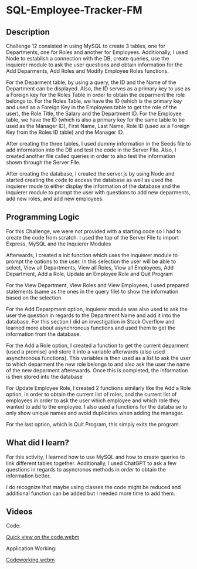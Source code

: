 # SQL-Employee-Tracker-FM

<h2><strong>Description</strong></h2>

<p>Challenge 12 consisted in using MySQL to create 3 tables, one for Departments, one for Roles and another for Employees. Additionally, I used Node to establish a connection with the DB, create queries, use the inquierer module to ask the user questions and obtain information for the Add Deparments, Add Roles and Modify Employee Roles functions.</p>
  
<p>For the Deparment table, by using a query, the ID and the Name of the Department can be displayed. Also, the ID serves as a primary key to use as a Foreign key for the Roles Table in order to obtain the deparment the role belongs to. For the Roles Table, we have the ID (which is the primary key and used as a Foreign Key in the Employees table to get the role of the user), the Role Title, the Salary and the Department ID. For the Employee table, we have the ID (which is also a primary key for the same table to be used as the Manager ID), First Name, Last Name, Role ID (used as a Foreign Key from the Roles ID table) and the Manager ID. </p> 
  
<p> After creating the three tables, I used dummy information in the Seeds file to add information into the DB and test the code in the Server File. Also, I created another file called queries in order to also test the information shown through the Server File.</p>

<p>After creating the database, I created the server.js by using Node and started creating the code to access the database as well as used the inquierer mode to either display the information of the database and the inquierer module to prompt the user with questions to add new deparments, add new roles, and add new employees.</p>

 
<h2><strong>Programming Logic</strong></h2>

<p>For this Challenge, we were not provided with a starting code so I had to create the code from scratch. I used the top of the Server File to import Express, MySQL and the Inquierer Modules </p>
  
<p>Afterwards, I created a init function which uses the inquierer module to prompt the options to the user. In this selection the user will be able to select, View all Departments, View all Roles, View all Employees, Add Department, Add a Role, Update an Employee Role and Quit Program </p>

<p>For the View Department, View Roles and View Employees, I used prepared statements (same as the ones in the query file) to show the information based on the selection</p>

<p>For the Add Deparpment option, inquierer module was also used to ask the user the question in regards to the Department Name and add it into the database. For this section I did an investigation in Stack Overflow and learned more about asynchronous functions and used them to get the information from the database. </p>

<p>For the Add a Role option, I created a function to get the current deparment (used a promise) and store it into a variable afterwards (also used asynchronous functions). This variables is then used as a list to ask the user to which deparment the new role belongs to and also ask the user the name of the new deparment afterewards. Once this is completed, the information is then stored into the database</p>

<p>For Update Employee Role, I created 2 functions similarly like the Add a Role option, in order to obtain the current list of roles, and the current list of employees in order to ask the user which employee and which role they wanted to add to the employee. I also used a functions for the databa se to only show unique names and avoid duplicates when adding the manager.</p>

<p>For the last option, which is Quit Program, this simply exits the program.</p>
  
<h2><strong>What did I learn?</strong></h2>

 <p>For this activity, I learned how to use MySQL and how to create queries to link different tables together. Additionally, I used ChatGPT to ask a few questions in regards to asyncronos methods in order to obtain the information better.</p>

 <p>I do recognize that maybe using classes the code might be reduced and additional function can be added but I needed more time to add them.</p>


<h2><strong>Videos</strong></h2>
<p>Code:</p>

[Quick view on the code.webm](https://user-images.githubusercontent.com/112662397/222517010-c8652ab6-9d83-4b49-bec7-02775081d92f.webm)

<p>Application Working:</p>

[Codeworking.webm](https://user-images.githubusercontent.com/112662397/222517111-74f81f34-3c13-44f8-a9ed-422d28feace2.webm)
